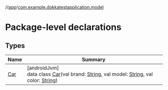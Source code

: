 //[app](../../index.md)/[com.example.dokkatestapplication.model](index.md)

# Package-level declarations

## Types

| Name | Summary |
|---|---|
| [Car](-car/index.md) | [androidJvm]<br>data class [Car](-car/index.md)(val brand: [String](https://kotlinlang.org/api/latest/jvm/stdlib/kotlin/-string/index.html), val model: [String](https://kotlinlang.org/api/latest/jvm/stdlib/kotlin/-string/index.html), val color: [String](https://kotlinlang.org/api/latest/jvm/stdlib/kotlin/-string/index.html)) |
